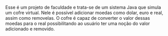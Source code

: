 Esse é um projeto de faculdade e trata-se de um sistema Java que simula um cofre virtual. Nele é possível adicionar moedas como dolar, euro e real, assim como removelas. O cofre é capaz de converter o valor dessas moedas para o real possibilitando ao usuário ter uma noção do valor adicionado e removido.
